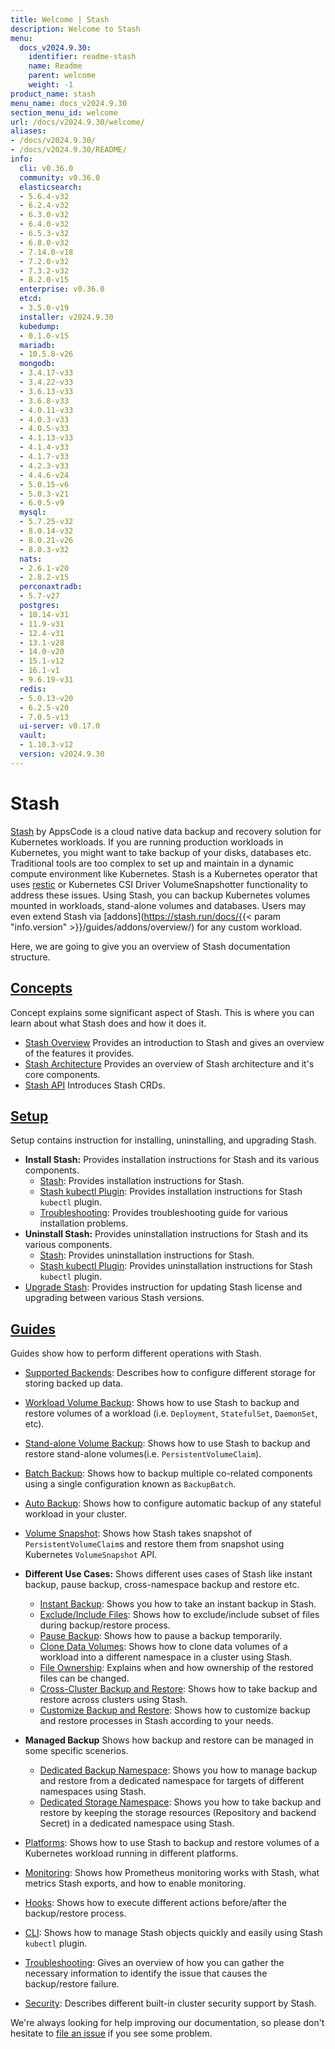 ```yaml
---
title: Welcome | Stash
description: Welcome to Stash
menu:
  docs_v2024.9.30:
    identifier: readme-stash
    name: Readme
    parent: welcome
    weight: -1
product_name: stash
menu_name: docs_v2024.9.30
section_menu_id: welcome
url: /docs/v2024.9.30/welcome/
aliases:
- /docs/v2024.9.30/
- /docs/v2024.9.30/README/
info:
  cli: v0.36.0
  community: v0.36.0
  elasticsearch:
  - 5.6.4-v32
  - 6.2.4-v32
  - 6.3.0-v32
  - 6.4.0-v32
  - 6.5.3-v32
  - 6.8.0-v32
  - 7.14.0-v18
  - 7.2.0-v32
  - 7.3.2-v32
  - 8.2.0-v15
  enterprise: v0.36.0
  etcd:
  - 3.5.0-v19
  installer: v2024.9.30
  kubedump:
  - 0.1.0-v15
  mariadb:
  - 10.5.8-v26
  mongodb:
  - 3.4.17-v33
  - 3.4.22-v33
  - 3.6.13-v33
  - 3.6.8-v33
  - 4.0.11-v33
  - 4.0.3-v33
  - 4.0.5-v33
  - 4.1.13-v33
  - 4.1.4-v33
  - 4.1.7-v33
  - 4.2.3-v33
  - 4.4.6-v24
  - 5.0.15-v6
  - 5.0.3-v21
  - 6.0.5-v9
  mysql:
  - 5.7.25-v32
  - 8.0.14-v32
  - 8.0.21-v26
  - 8.0.3-v32
  nats:
  - 2.6.1-v20
  - 2.8.2-v15
  perconaxtradb:
  - 5.7-v27
  postgres:
  - 10.14-v31
  - 11.9-v31
  - 12.4-v31
  - 13.1-v28
  - 14.0-v20
  - 15.1-v12
  - 16.1-v1
  - 9.6.19-v31
  redis:
  - 5.0.13-v20
  - 6.2.5-v20
  - 7.0.5-v13
  ui-server: v0.17.0
  vault:
  - 1.10.3-v12
  version: v2024.9.30
---
```


# Stash

[Stash](https://stash.run) by AppsCode is a cloud native data backup and recovery solution for Kubernetes workloads. If you are running production workloads in Kubernetes, you might want to take backup of your disks, databases etc. Traditional tools are too complex to set up and maintain in a dynamic compute environment like Kubernetes. Stash is a Kubernetes operator that uses [restic](https://github.com/restic/restic) or Kubernetes CSI Driver VolumeSnapshotter functionality to address these issues. Using Stash, you can backup Kubernetes volumes mounted in workloads, stand-alone volumes and databases. Users may even extend Stash via [addons](https://stash.run/docs/{{< param "info.version" >}}/guides/addons/overview/) for any custom workload.

Here, we are going to give you an overview of Stash documentation structure.

## [Concepts](/docs/v2024.9.30/concepts/)

Concept explains some significant aspect of Stash. This is where you can learn about what Stash does and how it does it.

- [Stash Overview](/docs/v2024.9.30/concepts/what-is-stash/overview/) Provides an introduction to Stash and gives an overview of the features it provides.
- [Stash Architecture](/docs/v2024.9.30/concepts/what-is-stash/architecture/) Provides an overview of Stash architecture and it's core components.
- [Stash API](/docs/v2024.9.30/concepts/crds/repository/) Introduces Stash CRDs.

## [Setup](/docs/v2024.9.30/setup/)

Setup contains instruction for installing, uninstalling, and upgrading Stash.

- **Install Stash:** Provides installation instructions for Stash and its various components.
  - [Stash](/docs/v2024.9.30/setup/install/stash/): Provides installation instructions for Stash.
  - [Stash kubectl Plugin](/docs/v2024.9.30/setup/install/kubectl-plugin/): Provides installation instructions for Stash `kubectl` plugin.
  - [Troubleshooting](/docs/v2024.9.30/setup/install/troubleshooting/): Provides troubleshooting guide for various installation problems.
- **Uninstall Stash:** Provides uninstallation instructions for Stash and its various components.
  - [Stash](/docs/v2024.9.30/setup/uninstall/stash/): Provides uninstallation instructions for Stash.
  - [Stash kubectl Plugin](/docs/v2024.9.30/setup/uninstall/kubectl-plugin/): Provides uninstallation instructions for Stash `kubectl` plugin.
- [Upgrade Stash](/docs/v2024.9.30/setup/upgrade/): Provides instruction for updating Stash license and upgrading between various Stash versions.

## [Guides](/docs/v2024.9.30/guides/)

Guides show how to perform different operations with Stash.

- [Supported Backends](/docs/v2024.9.30/guides/backends/overview/): Describes how to configure different storage for storing backed up data.
- [Workload Volume Backup](/docs/v2024.9.30/guides/workloads/overview/): Shows how to use Stash to backup and restore volumes of a workload (i.e. `Deployment`, `StatefulSet`, `DaemonSet`, etc).
- [Stand-alone Volume Backup](/docs/v2024.9.30/guides/volumes/overview/): Shows how to use Stash to backup and restore stand-alone volumes(i.e. `PersistentVolumeClaim`).
- [Batch Backup](/docs/v2024.9.30/guides/batch-backup/overview/): Shows how to backup multiple co-related components using a single configuration known as `BackupBatch`.
- [Auto Backup](/docs/v2024.9.30/guides/auto-backup/overview/): Shows how to configure automatic backup of any stateful workload in your cluster.
- [Volume Snapshot](/docs/v2024.9.30/guides/volumesnapshot/overview/): Shows how Stash takes snapshot of `PersistentVolumeClaim`s and restore them from snapshot using Kubernetes `VolumeSnapshot` API.

- **Different Use Cases:**
Shows different uses cases of Stash like instant backup, pause backup, cross-namespace backup and restore etc.

  - [Instant Backup](/docs/v2024.9.30/guides/use-cases/instant-backup/): Shows you how to take an instant backup in Stash.
  - [Exclude/Include Files](/docs/v2024.9.30/guides/use-cases/exclude-include-files/): Shows how to exclude/include subset of files during backup/restore process.
  - [Pause Backup](/docs/v2024.9.30/guides/use-cases/pause-backup/): Shows how to pause a backup temporarily.
  - [Clone Data Volumes](/docs/v2024.9.30/guides/use-cases/clone-pvc/): Shows how to clone data volumes of a workload into a different namespace in a cluster using Stash.
  - [File Ownership](/docs/v2024.9.30/guides/use-cases/ownership/): Explains when and how ownership of the restored files can be changed.
  - [Cross-Cluster Backup and Restore](/docs/v2024.9.30/guides/use-cases/cross-cluster-backup/): Shows how to take backup and restore across clusters using Stash.
  - [Customize Backup and Restore](/docs/v2024.9.30/guides/use-cases/customize-backup-restore/): Shows how to customize backup and restore processes in Stash according to your needs.

- **Managed Backup**
Shows how backup and restore can be managed in some specific scenerios.
  - [Dedicated Backup Namespace](/docs/v2024.9.30/guides/managed-backup/dedicated-backup-namespace/): Shows you how to manage backup and restore from a dedicated namespace for targets of different namespaces using Stash.
  - [Dedicated Storage Namespace](/docs/v2024.9.30/guides/managed-backup/dedicated-storage-namespace/): Shows you how to take backup and restore by keeping the storage resources (Repository and backend Secret) in a dedicated namespace using Stash.

- [Platforms](/docs/v2024.9.30/guides/platforms/eks-irsa/): Shows how to use Stash to backup and restore volumes of a Kubernetes workload running in different platforms.
- [Monitoring](/docs/v2024.9.30/guides/monitoring/overview/): Shows how Prometheus monitoring works with Stash, what metrics Stash exports, and how to enable monitoring.
- [Hooks](/docs/v2024.9.30/guides/hooks/overview/): Shows how to execute different actions before/after the backup/restore process.
- [CLI](/docs/v2024.9.30/guides/cli/kubectl-plugin/): Shows how to manage Stash objects quickly and easily using Stash `kubectl` plugin.
- [Troubleshooting](/docs/v2024.9.30/guides/troubleshooting/how-to-troubleshoot/): Gives an overview of how you can gather the necessary information to identify the issue that causes the backup/restore failure.
- [Security](/docs/v2024.9.30/guides/security/rbac/): Describes different built-in cluster security support by Stash.

We're always looking for help improving our documentation, so please don't hesitate to [file an issue](https://github.com/stashed/project/issues/new) if you see some problem.
